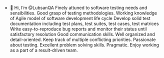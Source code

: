 - 👋 Hi, I’m @LubsanQA
Finely attuned to software testing needs and sensibilities. Good grasp of testing methodologies.
Working knowledge of Agile model of software development life cycle
Develop solid test documentation including test plans, test suites, test cases, test matrices
Write easy-to-reproduce bug reports and monitor their status until satisfactory resolution
Good communication skills.
Well organized and detail-oriented. Keep track of multiple conflicting priorities.
Passionate about testing. Excellent problem solving skills.
Pragmatic. Enjoy working as a part of a result-driven team.

<!---
LubsanQA/LubsanQA is a ✨ special ✨ repository because its `README.md` (this file) appears on your GitHub profile.
You can click the Preview link to take a look at your changes.
--->
